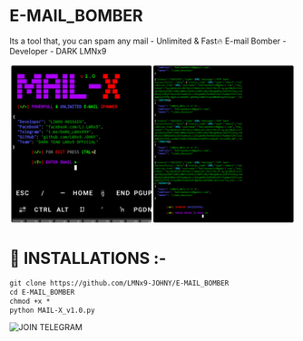 # E-MAIL_BOMBER
Its a tool that, you can spam any mail - Unlimited &amp; Fast🔥 E-mail Bomber - Developer - DARK LMNx9

![](https://github.com/LMNx9-JOHNY/E-MAIL_BOMBER/blob/main/MAIL-X_v1.0.jpg)

# 🔰 INSTALLATIONS :-

    git clone https://github.com/LMNx9-JOHNY/E-MAIL_BOMBER
    cd E-MAIL_BOMBER
    chmod +x *
    python MAIL-X_v1.0.py

![JOIN TELEGRAM](https://t.me/DARK_TEAM_LMNx9)

